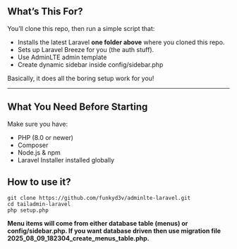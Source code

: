 ## What’s This For?

You’ll clone this repo, then run a simple script that:

- Installs the latest Laravel **one folder above** where you cloned this repo.
- Sets up Laravel Breeze for you (the auth stuff).
- Use AdminLTE admin template
- Create dynamic sidebar inside config/sidebar.php

Basically, it does all the boring setup work for you!

---

## What You Need Before Starting

Make sure you have:

- PHP (8.0 or newer)  
- Composer  
- Node.js & npm  
- Laravel Installer installed globally
  
## How to use it?
```
git clone https://github.com/funkyd3v/adminlte-laravel.git
cd tailadmin-laravel
php setup.php
```

**Menu items will come from either database table (menus) or config/sidebar.php. If you want database driven then use migration file 2025_08_09_182304_create_menus_table.php.**
